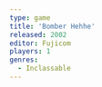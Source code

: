 ```yaml
---
type: game
title: 'Bomber Hehhe'
released: 2002
editor: Fujicom
players: 1
genres:
  - Inclassable
---
```

